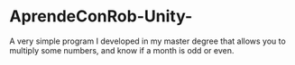 # AprendeConRob-Unity-
A very simple program I developed in my master degree that allows you to multiply some numbers, and know if a month is odd or even.
